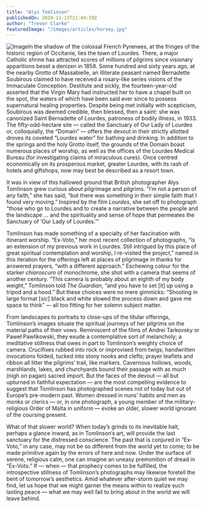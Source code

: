 ```yaml
---
title: "Alys Tomlinson"
publishedOn: 2019-11-13T21:44:19Z
author: "Trevor Clarke"
featuredImage: "/images/articles/horsey.jpg"
---
```


![Image](/images/articles/horsey.jpg)In the shadow of the colossal French Pyrenees, at the fringes of the historic region of Occitanie, lies the town of Lourdes. There, a major Catholic shrine has attracted scores of millions of pilgrims since visionary apparitions beset a denizen in 1858. Some hundred and sixty years ago, at the nearby Grotto of Massabielle, an illiterate peasant named Bernadette Soubirous claimed to have received a rosary-like series visions of the Immaculate Conception. Destitute and sickly, the fourteen-year-old asserted that the Virgin Mary had instructed her to have a chapel built on the spot, the waters of which have been said ever since to possess supernatural healing properties. Despite being met initially with scepticism, Soubirous was deemed credible, then blessed, then a saint: she was canonized Saint Bernadette of Lourdes, patroness of bodily illness, in 1933. The fifty-odd-hectare site — called the Sanctuary of Our Lady of Lourdes or, colloquially, the “Domain” — offers the devout in their strictly allotted droves its coveted “Lourdes water” for bathing and drinking. In addition to the springs and the holy Grotto itself, the grounds of the Domain boast numerous places of worship, as well as the offices of the Lourdes Medical Bureau (for investigating claims of miraculous cures). Once centred economically on its prosperous market, greater Lourdes, with its rash of hotels and giftshops, now may best be described as a resort town.

It was in view of this hallowed ground that British photographer Alys Tomlinson grew curious about pilgrimage and pilgrims. “I’m not a person of any faith,” she has said, “but there was something in their simple faith that I found very moving.” Inspired by the film *Lourdes*, she set off to photograph “those who go to Lourdes and to create a narrative between the people and the landscape ... and the spirituality and sense of hope that permeates the Sanctuary of ‘Our Lady of Lourdes.’”

Tomlinson has made something of a specialty of her fascination with itinerant worship. “Ex-Voto,” her most recent collection of photographs, “is an extension of my previous work in Lourdes. Still intrigued by this place of great spiritual contemplation and worship, I re-visited the project,” named in this iteration for the offerings left at places of pilgrimage in thanks for answered prayers, “with a different approach.” Eschewing colour for the starker *chiaroscuro* of monochrome, she shot with a camera that seems of another century. “This camera is probably about an eighth of my body weight,” Tomlinson told *The Guardian*, “and you have to set [it] up using a tripod and a hood.” But these choices were no mere gimmicks: “Shooting in large format [*sic*] black and white slowed the process down and gave me space to think” — all too fitting for her solemn subject matter.

From landscapes to portraits to close-ups of the titular offerings, Tomlinson’s images situate the spiritual journeys of her pilgrims on the material paths of their vows. Reminiscent of the films of Andrei Tarkovsky or Paweł Pawlikowski, they exude a contemplative sort of melancholy; a meditative stillness that owes in part to Tomlinson’s weighty choice of camera. Crucifixes rubbed into rock or improvised from twigs; handwritten invocations folded, tucked into stony nooks and clefts; prayer leaflets and ribbon all litter the pilgrims’ trail, like markers. Cavernous hollows, woods, marshlands, lakes, and churchyards bound their passage with as much (nigh on pagan) sacred import. But the faces of the devout — all but upturned in faithful expectation — are the most compelling evidence to suggest that Tomlinson has photographed scenes not of today but out of Europe’s pre-modern past. Women dressed in nuns’ habits and men as monks or clerics — or, in one photograph, a young member of the military-religious Order of Malta in uniform — evoke an older, slower world ignorant of the coursing present.

What of that slower world? When today’s grinds to its inevitable halt, perhaps a glance inward, as in Tomlinson’s art, will provide the last sanctuary for the distressed conscience. The past that is conjured in “Ex-Voto,” in any case, may not be so different from the world yet to come; to be made primitive again by the errors of here and now. Under the surface of serene, religious calm, one can imagine an uneasy premonition of dread in “Ex-Voto.” If — when — that prophecy comes to be fulfilled, the introspective stillness of Tomlinson’s photographs may likewise foretell the bent of tomorrow’s aesthetics. Amid whatever after-storm quiet we may find, let us hope that we might garner the means within to realize such lasting peace — what we may well fail to bring about in the world we will leave behind.

‍
